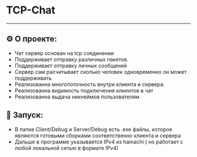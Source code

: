 # TCP-Chat

____
## ⚙ О проекте:
- Чат сервер основан на tcp соединении
- Поддерживает отправку различных пакетов. 
- Поддерживает отправку личных сообщений
- Сервер сам расчитывает сколько человек одновременно он может поддерживать
- Реализованна многопоточность внутри клиента и сервера.
- Реализованна видимость подключения клиентов в чат
- Реализованна выдача никнеймов пользователям

##  🚀 Запуск:
- В папке Client/Debug и Server/Debug есть .exe файлы, которое являются готовыми сборками соответственно клиента и сервера
- Дальше в программе указывается IPv4 из hamachi ( но работает с любой локальной сетью в формате IPv4)

